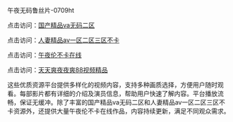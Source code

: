 午夜无码鲁丝片-0709ht

点击访问：<a href="https://heiliaoll4qsx.pages.dev">国产精品va无码二区</a>

点击访问：<a href="https://heiliaowzu4ur.pages.dev">人妻精品av一区二区三区不卡</a>

点击访问：<a href="https://heiliaozj3tjd.pages.dev">午夜伦不卡在线</a>

点击访问：<a href="https://heiliaoe8ajia.pages.dev">天天爽夜夜爽88视频精品</a>

这些优质资源平台提供多样化的视频内容，支持多种画质选择，方便用户随时观看。每部影片都有详细的介绍及演员信息，帮助用户快速了解内容。平台播放流畅，保证无缓冲。除了丰富的国产精品va无码二区和人妻精品av一区二区三区不卡资源外，还提供大量午夜伦不卡在线作品，内容持续更新，满足不同观众需求。

<span style="display:none;">[Canonical link](https://github.com/song20250709/song5 ）</span>
